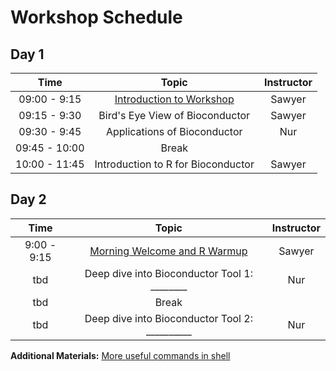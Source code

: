 
# Workshop Schedule



## Day 1

| Time            |   Topic  | Instructor |
|:------------------------:|:----------:|:--------:|
|09:00 - 9:15 | [Introduction to Workshop](lectures/day01-welcome.pdf) | Sawyer |
|09:15 - 9:30 | Bird's Eye View of Bioconductor| Sawyer |
|09:30 - 9:45 | Applications of Bioconductor | Nur|
|09:45 - 10:00 | Break | |
|10:00 - 11:45 | Introduction to R for Bioconductor| Sawyer |




## Day 2

| Time            |   Topic  | Instructor |
|:------------------------:|:----------:|:--------:|
|9:00 - 9:15 | [Morning Welcome and R Warmup](lectures/day02-welcome.pdf) | Sawyer |
|tbd | Deep dive into Bioconductor Tool 1: ________ | Nur |
| tbd | Break | |
|tbd | Deep dive into Bioconductor Tool 2: __________ | Nur |


**Additional Materials:** [More useful commands in shell](https://hbctraining.github.io/In-depth-NGS-Data-Analysis-Course/sessionVI/lessons/more_bash.html)
